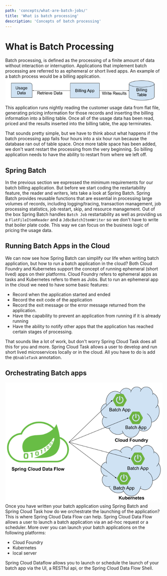 ```yaml
---
path: 'concepts/what-are-batch-jobs/'
title: 'What is batch processing'
description: 'Concepts of batch processing'
---
```


# What is Batch Processing

Batch processing, is defined as the processing of a finite amount of data without interaction or interruption.
Applications that implement batch processing are referred to as ephemeral or short lived apps.
An example of a batch process would be a billing application.
![Batch App Flow](images/batch-app-flow.png)
This application runs nightly reading the customer usage data from flat file, generating pricing information for those records and inserting the billing information into a billing table.
Once all of the usage data has been read, priced and the results inserted into the billing table, the app terminates.

That sounds pretty simple, but we have to think about what happens if the batch processing app fails four hours into a six hour run because the database ran out of table space.
Once more table space has been added, we don't want restart the processing from the very beginning. So billing application needs to have the ability to restart from where we left off.

## Spring Batch

In the previous section we expressed the minimum requirements for our batch billing application.
But before we start coding the restartability feature, the reader and writers, lets take a look at Spring Batch.
Spring Batch provides reusable functions that are essential in processing large volumes of records, including logging/tracing, transaction management, job processing statistics, job restart, skip, and resource management.
Out of the box Spring Batch handles `Batch Job` restartability as well as providing us a `FlatFileItemReader` and a `JdbcBatchItemWriter` so we don't have to write that boiler plate code.
This way we can focus on the business logic of pricing the usage data.

## Running Batch Apps in the Cloud

We can now see how Spring Batch can simplify our life when writing batch application, but how to run a batch application in the cloud?
Both Cloud Foundry and Kubernetes support the concept of running ephemeral (short lived) apps on their platforms.
Cloud Foundry refers to ephemeral apps as tasks and Kubernetes refers to them as Jobs.
But to run an ephemeral app in the cloud we need to have some basic features:

- Record when the application started and ended
- Record the exit code of the application
- Record the exit message or the error message returned from the application.
- Have the capability to prevent an application from running if it is already running
- Have the ability to notify other apps that the application has reached certain stages of processing.

That sounds like a lot of work, but don't worry Spring Cloud Task does all this for you and more.
Spring Cloud Task allows a user to develop and run short lived microservices locally or in the cloud.
All you have to do is add the `@EnableTask` annotation.

## Orchestrating Batch apps

![SCDF Task Orchestration](images/SCDF-task-orchestration.png)
Once you have written your batch application using Spring Batch and Spring Cloud Task how do we orchestrate the launching of the application?
This is where Spring Cloud Data Flow can help. Spring Cloud Data Flow allows a user to launch a batch application via an ad-hoc request or a scheduler.
More over you can launch your batch applications on the following platforms:

- Cloud Foundry
- Kubernetes
- local server

Spring Cloud Dataflow allows you to launch or schedule the launch of your batch app via the UI, a RESTful api, or the Spring Cloud Data Flow Shell.
